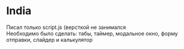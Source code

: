 # India

Писал только script.js (версткой не занимался<br>
Необходимо было сделать: табы, таймер, модальное окно, форму отправки, слайдер и калькулятор
